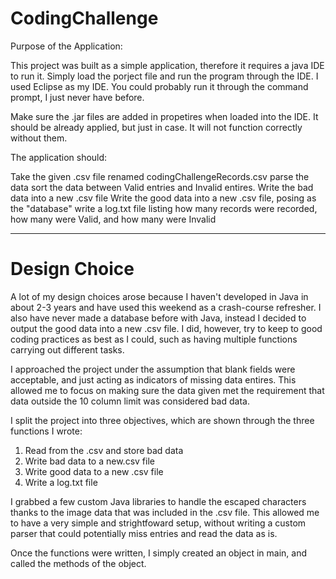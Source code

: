 # CodingChallenge

Purpose of the Application:

This project was built as a simple application, therefore it requires a java IDE to run it.
Simply load the porject file and run the program through the IDE. 
I used Eclipse as my IDE.
You could probably run it through the command prompt, I just never have before.

Make sure the .jar files are added in propetires when loaded into the IDE. It should be already applied, but just in case. It will not function correctly without them.

The application should: 

Take the given .csv file renamed codingChallengeRecords.csv
parse the data
sort the data between Valid entries and Invalid entires.
Write the bad data into a new .csv file
Write the good data into a new .csv file, posing as the "database"
write a log.txt file listing how many records were recorded, how many were Valid, and how many were Invalid

-------------------
# Design Choice

A lot of my design choices arose because I haven't developed in Java in about 2-3 years and have used this weekend as a crash-course refresher. I also have never made a database before with Java, instead I decided to output the good data into a new .csv file.
I did, however, try to keep to good coding practices as best as I could, such as having multiple functions carrying out different tasks.

I approached the project under the assumption that blank fields were acceptable, and just acting as indicators of missing data entires. This allowed me to focus on making sure the data given met the requirement that data outside the 10 column limit was considered bad data.

I split the project into three objectives, which are shown through the three functions I wrote: 
1) Read from the .csv and store bad data
2) Write bad data to a new.csv file
3) Write good data to a new .csv file
4) Write a log.txt file

I grabbed a few custom Java libraries to handle the escaped characters thanks to the image data that was included in the .csv file. This allowed me to have a very simple and strightfoward setup, without writing a custom parser that could potentially miss entries and read the data as is.

Once the functions were written, I simply created an object in main, and called the methods of the object.